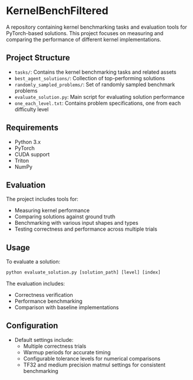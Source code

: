 # KernelBenchFiltered

A repository containing kernel benchmarking tasks and evaluation tools for PyTorch-based solutions. This project focuses on measuring and comparing the performance of different kernel implementations.

## Project Structure

- `tasks/`: Contains the kernel benchmarking tasks and related assets
- `best_agent_solutions/`: Collection of top-performing solutions
- `randomly_sampled_problems/`: Set of randomly sampled benchmark problems
- `evaluate_solution.py`: Main script for evaluating solution performance
- `one_each_level.txt`: Contains problem specifications, one from each difficulty level

## Requirements

- Python 3.x
- PyTorch
- CUDA support
- Triton
- NumPy

## Evaluation

The project includes tools for:
- Measuring kernel performance
- Comparing solutions against ground truth
- Benchmarking with various input shapes and types
- Testing correctness and performance across multiple trials

## Usage

To evaluate a solution:
```python
python evaluate_solution.py [solution_path] [level] [index]
```

The evaluation includes:
- Correctness verification
- Performance benchmarking
- Comparison with baseline implementations

## Configuration

- Default settings include:
  - Multiple correctness trials
  - Warmup periods for accurate timing
  - Configurable tolerance levels for numerical comparisons
  - TF32 and medium precision matmul settings for consistent benchmarking 